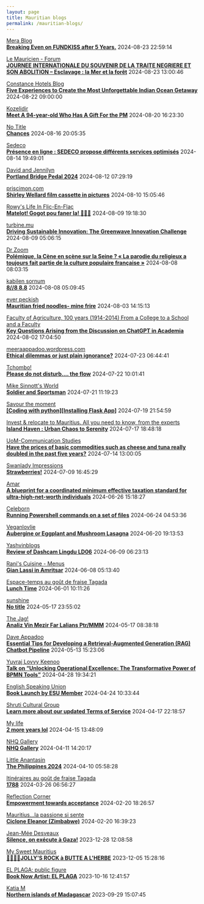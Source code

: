 ```yaml
---
layout: page
title: Mauritian blogs
permalink: /mauritian-blogs/
---
```


[Mera Blog](https://nayarweb.com/blog)  
**[Breaking Even on FUNDKISS after 5 Years.](https://nayarweb.com/blog/2024/breaking-even-on-fundkiss-after-5-years/)**  2024-08-23 22:59:14

[Le Mauricien - Forum](https://www.lemauricien.com/category/opinions/forum/)  
**[JOURNEE INTERNATIONALE DU SOUVENIR DE LA TRAITE NEGRIERE ET SON ABOLITION – Esclavage : la Mer et la forêt](https://www.lemauricien.com/le-mauricien/journee-internationale-du-souvenir-de-la-traite-negriere-et-son-abolition-esclavage-la-mer-et-la-foret/646766/)**  2024-08-23 13:00:46

[Constance Hotels Blog](https://blog.constancehotels.com)  
**[Five Experiences to Create the Most Unforgettable Indian Ocean Getaway](https://blog.constancehotels.com/five-experiences-to-create-the-most-unforgettable-indian-ocean-getaway/)**  2024-08-22 09:00:00

[Kozelidir](http://kozelidir.blogspot.com/)  
**[Meet A 94-year-old Who Has A Gift For the PM](http://kozelidir.blogspot.com/2024/08/meet-94-year-old-who-has-gift-for-pm.html)**  2024-08-20 16:23:30

[No Title](https://vintishgokool.blogspot.com/)  
**[Chances](https://vintishgokool.blogspot.com/2024/08/chances.html)**  2024-08-16 20:05:35

[Sedeco](https://sedecobtob.blogspot.com/)  
**[Présence en ligne : SEDECO propose différents services optimisés](https://sedecobtob.blogspot.com/2024/08/presence-en-ligne-sedeco-propose.html)**  2024-08-14 19:49:01

[David and Jennilyn](https://davidandjennilyn.com)  
**[Portland Bridge Pedal 2024](https://davidandjennilyn.com/2024/08/11/portland-bridge-pedal-2024/)**  2024-08-12 07:29:19

[priscimon.com](https://priscimon.com/blog)  
**[Shirley Wellard film cassette in pictures](https://priscimon.com/blog/2024/08/10/shirley-wellard-film-cassette-in-pictures/)**  2024-08-10 15:05:46

[Rowy's Life In Flic-En-Flac](https://flicenflac.blogspot.com/)  
**[Matelot! Gogot pou faner la! 🤦🏽‍♂️](https://flicenflac.blogspot.com/2024/08/matelot-gogot-pou-faner-la.html)**  2024-08-09 19:18:30

[turbine.mu](https://turbine.mu)  
**[Driving Sustainable Innovation: The Greenwave Innovation Challenge](https://turbine.mu/blog/2024/08/09/driving-sustainable-innovation-the-greenwave-innovation-challenge/)**  2024-08-09 05:06:15

[Dr Zoom](https://zoomdr.blogspot.com/)  
**[Polémique, la Cène en scène sur la Seine ? « La parodie du religieux a toujours fait partie de la culture populaire française »](https://zoomdr.blogspot.com/2024/08/polemique-la-cene-en-scene-sur-la-seine.html)**  2024-08-08 08:03:15

[kabilen sornum](https://kabilen.tumblr.com/)  
**[8//8 8.8](https://kabilen.tumblr.com/post/758215014802931712)**  2024-08-08 05:09:45

[ever peckish](https://everpeckish.com)  
**[Mauritian fried noodles- mine frire](https://everpeckish.com/mauritian-fried-noodles-mine-frire/?utm_source=rss&utm_medium=rss&utm_campaign=mauritian-fried-noodles-mine-frire)**  2024-08-03 14:15:13

[Faculty of Agriculture, 100 years (1914-2014)         From a College to a School and a Faculty](https://facultyagriculture.blogspot.com/)  
**[Key Questions Arising from the Discussion on ChatGPT in Academia](https://facultyagriculture.blogspot.com/2024/08/key-questions-arising-from-discussion.html)**  2024-08-02 17:04:50

[meeraappadoo.wordpress.com](https://meeraappadoo.wordpress.com)  
**[Ethical dilemmas or just plain ignorance?](https://meeraappadoo.wordpress.com/2024/07/23/ethical-dilemmas-or-just-plain-ignorance/)**  2024-07-23 06:44:41

[Tchombo!](https://tchombo.blogspot.com/)  
**[Please do not disturb…. the flow](https://tchombo.blogspot.com/2024/07/please-do-not-disturb-flow.html)**  2024-07-22 10:01:41

[Mike Sinnott's World](https://msinnott.net)  
**[Soldier and Sportsman](https://msinnott.net/2024/07/21/soldier-and-sportsman/)**  2024-07-21 11:19:23

[Savour the moment](https://savourthemomentattechie.blogspot.com/)  
**[[Coding with python][Installing Flask App]](https://savourthemomentattechie.blogspot.com/2024/07/coding-with-pythoninstalling-flask-app.html)**  2024-07-19 21:54:59

[Invest & relocate to Mauritius. All you need to know, from the experts](https://relocationmauritius.wordpress.com)  
**[Island Haven : Urban Chaos to Serenity](https://relocationmauritius.wordpress.com/2024/07/17/island-haven-urban-chaos-to-serenity/)**  2024-07-17 18:48:18

[UoM-Communication Studies](https://comstudies.wordpress.com)  
**[Have the prices of basic commodities such as cheese and tuna really doubled in the past five years?](https://comstudies.wordpress.com/2024/07/14/have-the-prices-of-basic-commodities-such-as-cheese-and-tuna-really-doubled-in-the-past-five-years/)**  2024-07-14 13:00:05

[Swanlady Impressions](https://swanlady-impressions.blogspot.com/)  
**[Strawberries!](https://swanlady-impressions.blogspot.com/2024/07/strawberries.html)**  2024-07-09 16:45:29

[Amar](https://amarbheenick.blogspot.com/)  
**[A blueprint for a coordinated minimum effective taxation standard for ultra-high-net-worth individuals](https://amarbheenick.blogspot.com/2024/06/a-blueprint-for-coordinated-minimum.html)**  2024-06-26 15:18:27

[Celeborn](http://blog.atwin.org/)  
**[Running Powershell commands on a set of files](http://blog.atwin.org/2024/06/running-powershell-commands-on-set-of.html)**  2024-06-24 04:53:36

[Veganlovlie](https://veganlovlie.com)  
**[Aubergine or Eggplant and Mushroom Lasagna](https://veganlovlie.com/aubergine-and-mushroom-lasagna/)**  2024-06-20 19:13:53

[Yashvinblogs](https://yashvinblogs.com)  
**[Review of Dashcam Lingdu LD06](https://yashvinblogs.com/2024/06/09/dashcam-lingdu-ld06/)**  2024-06-09 06:23:13

[Rani's Cuisine - Menus](https://raniscuisine.com/blogs/news)  
**[Gian Lassi in Amritsar](https://raniscuisine.com/blogs/news/gian-lassi-in-amritsar)**  2024-06-08 05:13:40

[Espace-temps au goût de fraise Tagada](http://gadatagada.blogspot.com/)  
**[Lunch Time](http://gadatagada.blogspot.com/2024/06/lunch-time.html)**  2024-06-01 10:11:26

[sunshine](https://sooriamoorthy.blogspot.com/)  
**[No title](https://sooriamoorthy.blogspot.com/2024/05/apres-avoir-critique-le-capitalisme.html)**  2024-05-17 23:55:02

[The Jag!](https://morisk.blogspot.com/)  
**[Analiz Vin Mezir Far Lalians Ptr/MMM](https://morisk.blogspot.com/2024/05/analiz-vin-mezir-far-lalians-ptrmmm.html)**  2024-05-17 08:38:18

[Dave Appadoo](https://daveappadoo.com/)  
**[Essential Tips for Developing a Retrieval-Augmented Generation (RAG) Chatbot Pipeline](https://daveappadoo.com/things-to-look-out-for-when-building-a-retrieval-augmented-generation-rag-chatbot-pipeline/)**  2024-05-13 15:23:06

[Yuvraj Lovvy Keenoo](https://lovvy.wordpress.com)  
**[Talk on “Unlocking Operational Excellence: The Transformative Power of BPMN Tools”](https://lovvy.wordpress.com/2024/04/28/talk-on-unlocking-operational-excellence-the-transformative-power-of-bpmn-tools/)**  2024-04-28 19:34:21

[English Speaking Union](https://www.esumauritius.org)  
**[Book Launch by ESU Member](https://www.esumauritius.org/news/book-launch-by-esu-member/)**  2024-04-24 10:33:44

[Shruti Cultural Group](https://shruticulturalgroup.blogspot.com/)  
**[Learn more about our updated Terms of Service](https://shruticulturalgroup.blogspot.com/2024/04/learn-more-about-our-updated-terms-of.html)**  2024-04-17 22:18:57

[My life](https://myanonymouslife24.blogspot.com/)  
**[2 more years lol](https://myanonymouslife24.blogspot.com/2024/04/2-more-years-lol.html)**  2024-04-15 13:48:09

[NHQ Gallery](https://nhq12.blogspot.com/)  
**[NHQ Gallery](https://nhq12.blogspot.com/2012/12/nhq-2012.html)**  2024-04-11 14:20:17

[Little Anantasin](https://littleanantasin.wordpress.com)  
**[The Philippines 2024](https://littleanantasin.wordpress.com/2024/04/10/the-philippines-2024/)**  2024-04-10 05:58:28

[Itinéraires au goût de fraise Tagada](http://gadatagada-portfolio.blogspot.com/)  
**[1788](http://gadatagada-portfolio.blogspot.com/2024/03/1788.html)**  2024-03-26 06:56:27

[Reflection Corner](https://tachah.blogspot.com/)  
**[Empowerment towards acceptance](https://tachah.blogspot.com/2024/02/empowerment-towards-acceptance.html)**  2024-02-20 18:26:57

[Mauritius...la passione si sente](https://mauritiuslapassionesisente.blogspot.com/)  
**[Ciclone Eleanor (Zimbabwe)](https://mauritiuslapassionesisente.blogspot.com/2024/02/eleanor-zimbabwe.html)**  2024-02-20 16:39:23

[Jean-Mée Desveaux](https://jeanmeedesveaux.blogspot.com/)  
**[Silence, on exécute à Gaza!](https://jeanmeedesveaux.blogspot.com/2023/12/silence-on-tue-gaza.html)**  2023-12-28 12:08:58

[My Sweet Mauritius](https://mysweetmauritius.blogspot.com/)  
**[🌴🇲🇺🌴JOLLY'S ROCK à BUTTE A L'HERBE](https://mysweetmauritius.blogspot.com/2023/12/jollys-rock-butte-lherbe.html)**  2023-12-05 15:28:16

[EL PLAGA: public figure](https://elplagaa.blogspot.com/)  
**[Book Now Artist: EL PLAGA](https://elplagaa.blogspot.com/2023/10/book-now-artist-el-plaga.html)**  2023-10-16 12:41:57

[Katia M](https://katiam.blog)  
**[Northern islands of Madagascar](https://katiam.blog/2023/09/29/northern-islands-of-madagascar/)**  2023-09-29 15:07:45

<div style="height:0;width:0;overflow:hidden;"></div>